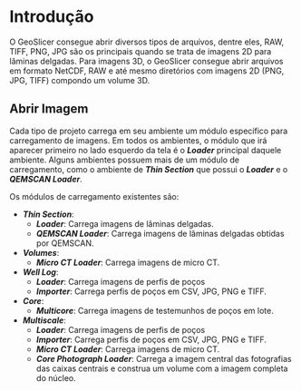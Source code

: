 # Introdução

O GeoSlicer consegue abrir diversos tipos de arquivos, dentre eles, RAW, TIFF, PNG, JPG são os principais quando se
trata de imagens 2D para lâminas delgadas. Para imagens 3D, o GeoSlicer consegue abrir arquivos em formato NetCDF, RAW e
até mesmo
diretórios com imagens 2D (PNG, JPG, TIFF) compondo um volume 3D.

## Abrir Imagem

Cada tipo de projeto carrega em seu ambiente um módulo específico para carregamento de imagens. Em todos os ambientes, o
módulo que irá aparecer primeiro no lado esquerdo da tela é o **_Loader_** principal daquele ambiente. Alguns ambientes
possuem mais
de um módulo de carregamento, como o ambiente de **_Thin Section_** que possui o **_Loader_** e o **_QEMSCAN Loader_**.

Os módulos de carregamento existentes são:

- **_Thin Section_**:
    - **_Loader_**: Carrega imagens de lâminas delgadas.
    - **_QEMSCAN Loader_**: Carrega imagens de lâminas delgadas obtidas por QEMSCAN.
- **_Volumes_**:
    - **_Micro CT Loader_**: Carrega imagens de micro CT.
- **_Well Log_**:
    - **_Loader_**: Carrega imagens de perfis de poços
    - **_Importer_**: Carrega perfis de poços em CSV, JPG, PNG e TIFF.
- **_Core_**:
    - **_Multicore_**: Carrega imagens de testemunhos de poços em lote.
- **_Multiscale_**:
    - **_Loader_**: Carrega imagens de perfis de poços
    - **_Importer_**: Carrega perfis de poços em CSV, JPG, PNG e TIFF.
    - **_Micro CT Loader_**: Carrega imagens de micro CT.
    - **_Core Photograph Loader_**: Carrega a imagem central das fotografias das caixas centrais e construa um volume
      com a imagem completa do núcleo.